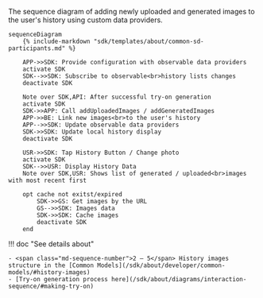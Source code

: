 The sequence diagram of adding newly uploaded and generated images to the user's history using custom data providers.

``` mermaid
sequenceDiagram
    {% include-markdown "sdk/templates/about/common-sd-participants.md" %}

    APP->>SDK: Provide configuration with observable data providers
    activate SDK
    SDK-->>SDK: Subscribe to observable<br>history lists changes
    deactivate SDK

    Note over SDK,API: After successful try-on generation
    activate SDK
    SDK->>APP: Call addUploadedImages / addGeneratedImages
    APP->>BE: Link new images<br>to the user's history
    APP-->>SDK: Update observable data providers
    SDK->>SDK: Update local history display
    deactivate SDK

    USR->>SDK: Tap History Button / Change photo
    activate SDK
    SDK-->>USR: Display History Data
    Note over SDK,USR: Shows list of generated / uploaded<br>images with most recent first

    opt cache not exitst/expired
        SDK->>GS: Get images by the URL
        GS-->>SDK: Images data
        SDK->>SDK: Cache images
        deactivate SDK
    end
```

!!! doc "See details about" 
    
    - <span class="md-sequence-number">2 – 5</span> History images structure in the [Common Models](/sdk/about/developer/common-models/#history-images)
    - [Try-on generation process here](/sdk/about/diagrams/interaction-sequence/#making-try-on)
